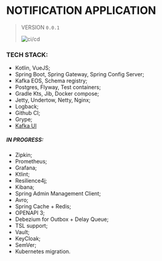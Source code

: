 # NOTIFICATION APPLICATION
> VERSION 
`0.0.1`
>
> ![ci/cd](https://github.com/fragaLY/notification/workflows/ci/cd/badge.svg)
>

### TECH STACK:
* Kotlin, VueJS;
* Spring Boot, Spring Gateway, Spring Config Server;
* Kafka EOS, Schema registry;
* Postgres, Flyway, Test containers;
* Gradle Kts, Jib, Docker compose;
* Jetty, Undertow, Netty, Nginx;
* Logback;
* Github CI;
* Grype;
* [Kafka UI](https://github.com/obsidiandynamics/kafdrop)

##### IN PROGRESS:
* Zipkin;
* Prometheus;
* Grafana;
* Ktlint;
* Resilience4j;
* Kibana;
* Spring Admin Management Client;
* Avro;
* Spring Cache + Redis;
* OPENAPI 3;
* Debezium for Outbox + Delay Queue;
* TSL support;
* Vault;  
* KeyCloak;
* SemVer;
* Kubernetes migration.
